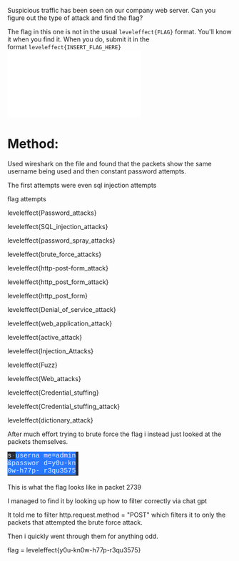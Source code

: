 Suspicious traffic has been seen on our company web server. Can you figure out the type of attack and find the flag?

The flag in this one is not in the usual `leveleffect{FLAG}` format. You'll know it when you find it. When you do, submit it in the format `leveleffect{INSERT_FLAG_HERE}`
![http-traffic.pcap](http-traffic.pcap)

# Method:

Used wireshark on the file and found that the packets show the same username being used and then constant password attempts.

The first attempts were even sql injection attempts

flag attempts

leveleffect{Password_attacks}

leveleffect{SQL_injection_attacks}

leveleffect{password_spray_attacks}

leveleffect{brute_force_attacks}

leveleffect{http-post-form_attack}

leveleffect{http_post_form_attack}

leveleffect{http_post_form}

leveleffect{Denial_of_service_attack}

leveleffect{web_application_attack}

leveleffect{active_attack}

leveleffect{Injection_Attacks}

leveleffect{Fuzz}

leveleffect{Web_attacks}

leveleffect{Credential_stuffing}

leveleffect{Credential_stuffing_attack}

leveleffect{dictionary_attack}

After much effort trying to brute force the flag i instead just looked at the packets themselves.

![The flag.png](The%20flag.png)

This is what the flag looks like in packet 2739

I managed to find it by looking up how to filter correctly via chat gpt

It told me to filter http.request.method = "POST" which filters it to only the packets that attempted the brute force attack.

Then i quickly went through them for anything odd.

flag = leveleffect{y0u-kn0w-h77p-r3qu3575}